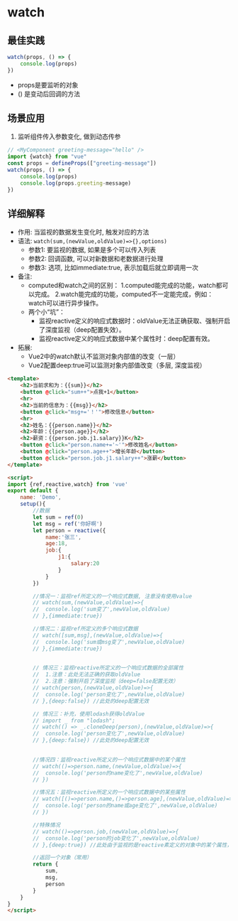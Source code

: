 # watch

## 最佳实践

```js
watch(props, () => {
    console.log(props)
})
```

- props是要监听的对象
- () 是变动后回调的方法


## 场景应用

1. 监听组件传入参数变化, 做到动态传参
```js
// <MyComponent greeting-message="hello" />
import {watch} from "vue"
const props = defineProps(["greeting-message"])
watch(props, () => {
    console.log(props)
	console.log(props.greeting-message)
})
```






## 详细解释
- 作用: 当监视的数据发生变化时, 触发对应的方法
- 语法: `watch(sum,(newValue,oldValue)=>{},options)`
	- 参数1: 要监视的数据, 如果是多个可以传入列表
	- 参数2: 回调函数, 可以对新数据和老数据进行处理
	- 参数3: 选项, 比如immediate:true, 表示加载后就立即调用一次
- 备注:
	- computed和watch之间的区别：
		1.computed能完成的功能，watch都可以完成。
		2.watch能完成的功能，computed不一定能完成，例如：watch可以进行异步操作。
	- 两个小“坑”：
		- 监视reactive定义的响应式数据时：oldValue无法正确获取、强制开启了深度监视（deep配置失效）。
		- 监视reactive定义的响应式数据中某个属性时：deep配置有效。
- 拓展:
	- Vue2中的watch默认不监测对象内部值的改变（一层）
	- Vue2配置deep:true可以监测对象内部值改变（多层, 深度监视）

```html
<template>
	<h2>当前求和为：{{sum}}</h2>
	<button @click="sum++">点我+1</button>
	<hr>
	<h2>当前的信息为：{{msg}}</h2>
	<button @click="msg+='！'">修改信息</button>
	<hr>
	<h2>姓名：{{person.name}}</h2>
	<h2>年龄：{{person.age}}</h2>
	<h2>薪资：{{person.job.j1.salary}}K</h2>
	<button @click="person.name+='~'">修改姓名</button>
	<button @click="person.age++">增长年龄</button>
	<button @click="person.job.j1.salary++">涨薪</button>
</template>

<script>
import {ref,reactive,watch} from 'vue'
export default {
    name: 'Demo',
    setup(){
        //数据
        let sum = ref(0)
        let msg = ref('你好啊')
        let person = reactive({
            name:'张三',
            age:18,
            job:{
                j1:{
                    salary:20
                }
            }
        })

        //情况一：监视ref所定义的一个响应式数据, 注意没有使用value
        // watch(sum,(newValue,oldValue)=>{
        // 	console.log('sum变了',newValue,oldValue)
        // },{immediate:true})

        //情况二：监视ref所定义的多个响应式数据
        // watch([sum,msg],(newValue,oldValue)=>{
        // 	console.log('sum或msg变了',newValue,oldValue)
        // },{immediate:true}) 

        
        // 情况三：监视reactive所定义的一个响应式数据的全部属性
        // 	1.注意：此处无法正确的获取oldValue
        // 	2.注意：强制开启了深度监视（deep=false配置无效）
        // watch(person,(newValue,oldValue)=>{
        // 	console.log('person变化了',newValue,oldValue)
        // },{deep:false}) //此处的deep配置无效

        // 情况三：补充，使用lodash获得oldValue
		// import _ from "lodash";
        // watch(() => _.cloneDeep(person),(newValue,oldValue)=>{
        // 	console.log('person变化了',newValue,oldValue)
        // },{deep:false}) //此处的deep配置无效
	

        //情况四：监视reactive所定义的一个响应式数据中的某个属性
        // watch(()=>person.name,(newValue,oldValue)=>{
        // 	console.log('person的name变化了',newValue,oldValue)
        // })

        //情况五：监视reactive所定义的一个响应式数据中的某些属性
        // watch([()=>person.name,()=>person.age],(newValue,oldValue)=>{
        // 	console.log('person的name或age变化了',newValue,oldValue)
        // })

        //特殊情况
        // watch(()=>person.job,(newValue,oldValue)=>{
        // 	console.log('person的job变化了',newValue,oldValue)
        // },{deep:true}) //此处由于监视的是reactive素定义的对象中的某个属性，所以deep=true配置有效

        //返回一个对象（常用）
        return {
            sum,
            msg,
            person
        }
    }
}
</script>
```
